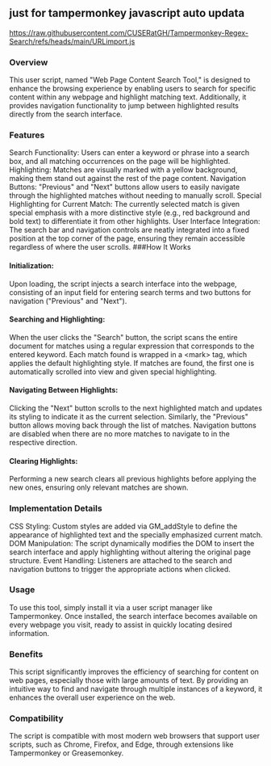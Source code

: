 ## just for tampermonkey javascript auto updata
https://raw.githubusercontent.com/CUSERatGH/Tampermonkey-Regex-Search/refs/heads/main/URLimport.js
### Overview
This user script, named "Web Page Content Search Tool," is designed to enhance the browsing experience by enabling users to search for specific content within any webpage and highlight matching text. Additionally, it provides navigation functionality to jump between highlighted results directly from the search interface.

### Features
Search Functionality: Users can enter a keyword or phrase into a search box, and all matching occurrences on the page will be highlighted.
Highlighting: Matches are visually marked with a yellow background, making them stand out against the rest of the page content.
Navigation Buttons: "Previous" and "Next" buttons allow users to easily navigate through the highlighted matches without needing to manually scroll.
Special Highlighting for Current Match: The currently selected match is given special emphasis with a more distinctive style (e.g., red background and bold text) to differentiate it from other highlights.
User Interface Integration: The search bar and navigation controls are neatly integrated into a fixed position at the top corner of the page, ensuring they remain accessible regardless of where the user scrolls.
###How It Works
#### Initialization:
Upon loading, the script injects a search interface into the webpage, consisting of an input field for entering search terms and two buttons for navigation ("Previous" and "Next").
#### Searching and Highlighting:
When the user clicks the "Search" button, the script scans the entire document for matches using a regular expression that corresponds to the entered keyword.
Each match found is wrapped in a \<mark> tag, which applies the default highlighting style.
If matches are found, the first one is automatically scrolled into view and given special highlighting.
#### Navigating Between Highlights:
Clicking the "Next" button scrolls to the next highlighted match and updates its styling to indicate it as the current selection.
Similarly, the "Previous" button allows moving back through the list of matches.
Navigation buttons are disabled when there are no more matches to navigate to in the respective direction.
#### Clearing Highlights:
Performing a new search clears all previous highlights before applying the new ones, ensuring only relevant matches are shown.
### Implementation Details
CSS Styling: Custom styles are added via GM_addStyle to define the appearance of highlighted text and the specially emphasized current match.
DOM Manipulation: The script dynamically modifies the DOM to insert the search interface and apply highlighting without altering the original page structure.
Event Handling: Listeners are attached to the search and navigation buttons to trigger the appropriate actions when clicked.
### Usage
To use this tool, simply install it via a user script manager like Tampermonkey. Once installed, the search interface becomes available on every webpage you visit, ready to assist in quickly locating desired information.

### Benefits
This script significantly improves the efficiency of searching for content on web pages, especially those with large amounts of text. By providing an intuitive way to find and navigate through multiple instances of a keyword, it enhances the overall user experience on the web.

### Compatibility
The script is compatible with most modern web browsers that support user scripts, such as Chrome, Firefox, and Edge, through extensions like Tampermonkey or Greasemonkey.
